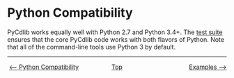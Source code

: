 # Python Compatibility
PyCdlib works equally well with Python 2.7 and Python 3.4+.  The [test suite](testing.md) ensures that the core PyCdlib code works with both flavors of Python.  Note that all of the command-line tools use Python 3 by default.

---

<div style="width: 100%; display: table;">
  <div style="display: table-row;">
    <div style="width: 33%; display: table-cell; text-align: center;">
      <a href="python-compatibility.html"><-- Python Compatibility</a>
    </div>
    <div style="width: 33%; display: table-cell; text-align: center;">
      <a href="https://clalancette.github.io/gh-page-tester/">Top</a>
    </div>
    <div style="width: 33%; display: table-cell; text-align: right;">
      <a href="examples.html">Examples --></a>
    </div>
</div>
